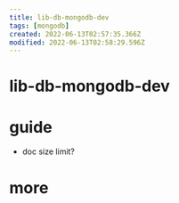 ```yaml
---
title: lib-db-mongodb-dev
tags: [mongodb]
created: 2022-06-13T02:57:35.366Z
modified: 2022-06-13T02:58:29.596Z
---
```


# lib-db-mongodb-dev

# guide

- doc size limit?
# more
